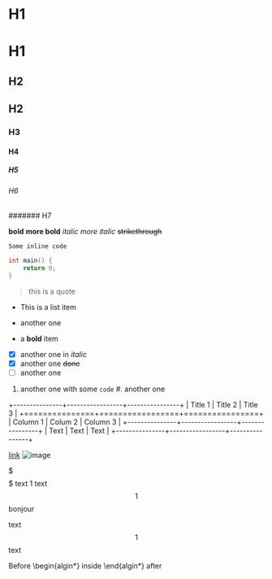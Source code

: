 ---
---

# H1

H1
==

## H2

H2
--

### H3

#### H4

##### H5

###### H6

####### H7

**bold**
__more bold__
*italic*
_more italic_
~~strikethrough~~

`Some inline code`
```cpp
int main() {
	return 0;
}
```

> this is a quote

* This is a list item
+ another one
- a **bold** item
- [x] another one in _italic_
- [X] another one ~~done~~
- [ ] another one
1. another one with some `code`
#. another one

+---------------+-----------------+----------------+
| Title 1       |     Title 2     |        Title 3 |
+===============+=================+================+
| Column 1      |     Colum 2     |       Column 3 |
+---------------+-----------------+----------------+
| Text          |     Text        |        Text    |
+---------------+-----------------+----------------+

[link](somelink.com)
![image](some_image.png)

$
$$
$$$$
$$$
text
$1$
text
$$1$$
bonjour

text
$$1$$
text

Before
\begin{algin*}
	inside
\end{algin*}
after
